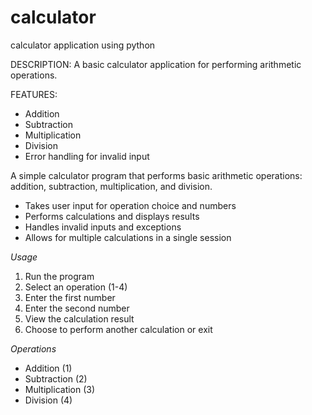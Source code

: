 # calculator
calculator application using python

DESCRIPTION:
A basic calculator application for performing arithmetic operations.

FEATURES:

- Addition
- Subtraction
- Multiplication
- Division
- Error handling for invalid input

A simple calculator program that performs basic arithmetic operations: addition, subtraction, multiplication, and division.

- Takes user input for operation choice and numbers
- Performs calculations and displays results
- Handles invalid inputs and exceptions
- Allows for multiple calculations in a single session

*Usage*

1. Run the program
2. Select an operation (1-4)
3. Enter the first number
4. Enter the second number
5. View the calculation result
6. Choose to perform another calculation or exit

*Operations*

- Addition (1)
- Subtraction (2)
- Multiplication (3)
- Division (4)
